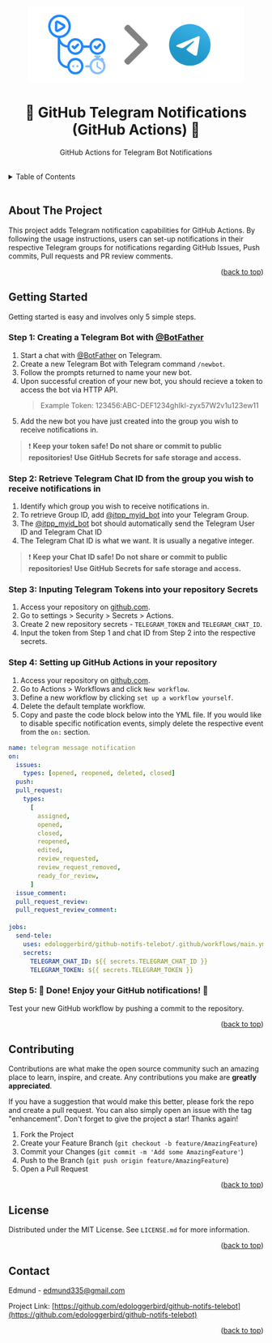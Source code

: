 <!-- PROJECT LOGO -->
<div align="center">
  <a>
    <img src="images/banner.png" alt="Logo" height=150>
  </a>

  <h1 align="center">🤖 GitHub Telegram Notifications (GitHub Actions) 🤖 </h2>

  <p align="center">
    GitHub Actions for Telegram Bot Notifications
  </p>
</div>

<br/>

<!-- TABLE OF CONTENTS -->
<details>
  <summary>Table of Contents</summary>
  <ol>
    <li><a href="#about-the-project">About The Project</a></li>
    <li><a href="#getting-started">Getting Started<a></li>
    <li><a href="#usage">Usage</a></li>
    <li><a href="#contributing">Contributing</a></li>
    <li><a href="#license">License</a></li>
    <li><a href="#contact">Contact</a></li>
  </ol>
</details>
<br/>
<!-- ABOUT THE PROJECT -->

## About The Project

This project adds Telegram notification capabilities for GitHub Actions. By following the usage instructions, users can set-up notifications in their respective Telegram groups for notifications regarding GitHub Issues, Push commits, Pull requests and PR review comments.

<p align="right">(<a href="#top">back to top</a>)</p>

<!-- GETTING STARTED -->

## Getting Started

Getting started is easy and involves only 5 simple steps.

### Step 1: Creating a Telegram Bot with [@BotFather](https://t.me/BotFather)

1. Start a chat with [@BotFather](https://t.me/BotFather) on Telegram.
2. Create a new Telegram Bot with Telegram command `/newbot`.
3. Follow the prompts returned to name your new bot.
4. Upon successful creation of your new bot, you should recieve a token to access the bot via HTTP API.
   > Example Token: 123456:ABC-DEF1234ghIkl-zyx57W2v1u123ew11
5. Add the new bot you have just created into the group you wish to receive notifications in.

> ❗ **Keep your token safe! Do not share or commit to public repositories! Use GitHub Secrets for safe storage and access.**

### Step 2: Retrieve Telegram Chat ID from the group you wish to receive notifications in

1. Identify which group you wish to receive notifications in.
2. To retrieve Group ID, add [@itpp_myid_bot](https://t.me/itpp_myid_bot) into your Telegram Group.
3. The [@itpp_myid_bot](https://t.me/itpp_myid_bot) bot should automatically send the Telegram User ID and Telegram Chat ID
4. The Telegram Chat ID is what we want. It is usually a negative integer.

> ❗ **Keep your Chat ID safe! Do not share or commit to public repositories! Use GitHub Secrets for safe storage and access.**

### Step 3: Inputing Telegram Tokens into your repository Secrets

1. Access your repository on [github.com](github.com).
2. Go to settings > Security > Secrets > Actions.
3. Create 2 new repository secrets - `TELEGRAM_TOKEN` and `TELEGRAM_CHAT_ID`.
4. Input the token from Step 1 and chat ID from Step 2 into the respective secrets.

### Step 4: Setting up GitHub Actions in your repository

1. Access your repository on [github.com](github.com).
2. Go to Actions > Workflows and click `New workflow`.
3. Define a new workflow by clicking `set up a workflow yourself`.
4. Delete the default template workflow.
5. Copy and paste the code block below into the YML file. If you would like to disable specific notification events, simply delete the respective event from the `on:` section.

```yml
name: telegram message notification
on:
  issues:
    types: [opened, reopened, deleted, closed]
  push:
  pull_request:
    types:
      [
        assigned,
        opened,
        closed,
        reopened,
        edited,
        review_requested,
        review_request_removed,
        ready_for_review,
      ]
  issue_comment:
  pull_request_review:
  pull_request_review_comment:

jobs:
  send-tele:
    uses: edologgerbird/github-notifs-telebot/.github/workflows/main.yml@main
    secrets:
      TELEGRAM_CHAT_ID: ${{ secrets.TELEGRAM_CHAT_ID }}
      TELEGRAM_TOKEN: ${{ secrets.TELEGRAM_TOKEN }}
```

### Step 5: 🎉 Done! Enjoy your GitHub notifications! 🎉

Test your new GitHub workflow by pushing a commit to the repository.

<p align="right">(<a href="#top">back to top</a>)</p>
<!-- CONTRIBUTING -->

## Contributing

Contributions are what make the open source community such an amazing place to learn, inspire, and create. Any contributions you make are **greatly appreciated**.

If you have a suggestion that would make this better, please fork the repo and create a pull request. You can also simply open an issue with the tag "enhancement".
Don't forget to give the project a star! Thanks again!

1. Fork the Project
2. Create your Feature Branch (`git checkout -b feature/AmazingFeature`)
3. Commit your Changes (`git commit -m 'Add some AmazingFeature'`)
4. Push to the Branch (`git push origin feature/AmazingFeature`)
5. Open a Pull Request

<p align="right">(<a href="#top">back to top</a>)</p>

<!-- LICENSE -->

## License

Distributed under the MIT License. See `LICENSE.md` for more information.

<p align="right">(<a href="#top">back to top</a>)</p>

<!-- CONTACT -->

## Contact

Edmund - edmund335@gmail.com

Project Link: [https://github.com/edologgerbird/github-notifs-telebot](https://github.com/edologgerbird/github-notifs-telebot)

<p align="right">(<a href="#top">back to top</a>)</p>
